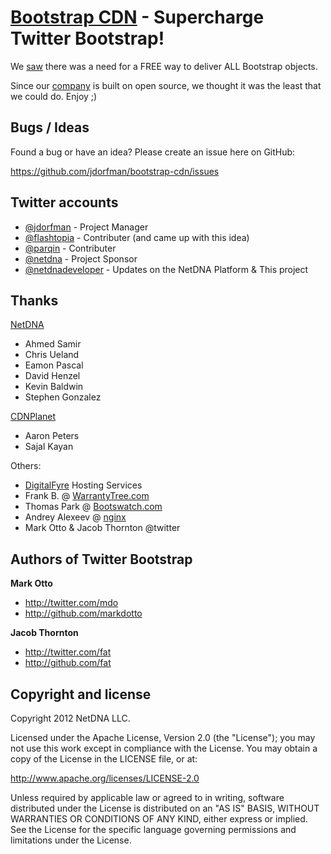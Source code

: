 [Bootstrap CDN](http://bootstrapcdn.com/) - Supercharge Twitter Bootstrap!
=================

We [saw](https://github.com/twitter/bootstrap/issues/1679#issuecomment-5861281) there was a need for a FREE way to deliver ALL Bootstrap objects. 

Since our [company](http://www.netdna.com/?src=github-readme) is built on open source, we thought it was the least that we could do. Enjoy ;)

Bugs / Ideas
-----------

Found a bug or have an idea? Please create an issue here on GitHub:

https://github.com/jdorfman/bootstrap-cdn/issues

Twitter accounts
---------------

* [@jdorfman](http://twitter.com/jdorfman) - Project Manager
* [@flashtopia](http://twitter.com/flashtopia) - Contributer (and came up with this idea)
* [@parqin](http://twitter.com/parqin) - Contributer
* [@netdna](http://twitter.com/netdna) - Project Sponsor
* [@netdnadeveloper](http://twitter.com/netdnadeveloper) - Updates on the NetDNA Platform & This project

Thanks
-----

[NetDNA](http://www.netdna.com)
* Ahmed Samir
* Chris Ueland
* Eamon Pascal
* David Henzel
* Kevin Baldwin
* Stephen Gonzalez

[CDNPlanet](http://www.cdnplanet.com)
* Aaron Peters
* Sajal Kayan

Others:
* [DigitalFyre](http://digitalfyre.com) Hosting Services
* Frank B. @ [WarrantyTree.com](http://WarrantyTree.com)
* Thomas Park @ [Bootswatch.com](http://bootswatch.com)
* Andrey Alexeev @ [nginx](http://www.nginx.com)
* Mark Otto & Jacob Thornton @twitter

Authors of Twitter Bootstrap
-------

**Mark Otto**

+ http://twitter.com/mdo
+ http://github.com/markdotto

**Jacob Thornton**

+ http://twitter.com/fat
+ http://github.com/fat



Copyright and license
---------------------

Copyright 2012 NetDNA LLC.

Licensed under the Apache License, Version 2.0 (the "License");
you may not use this work except in compliance with the License.
You may obtain a copy of the License in the LICENSE file, or at:

   http://www.apache.org/licenses/LICENSE-2.0

Unless required by applicable law or agreed to in writing, software
distributed under the License is distributed on an "AS IS" BASIS,
WITHOUT WARRANTIES OR CONDITIONS OF ANY KIND, either express or implied.
See the License for the specific language governing permissions and
limitations under the License.
